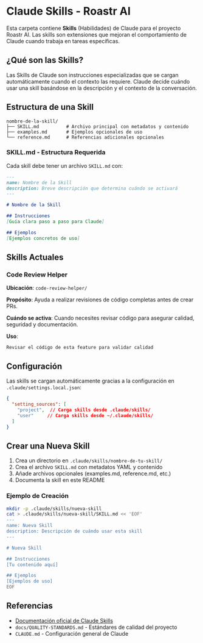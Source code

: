 # Claude Skills - Roastr AI

Esta carpeta contiene **Skills** (Habilidades) de Claude para el proyecto Roastr AI. Las skills son extensiones que mejoran el comportamiento de Claude cuando trabaja en tareas específicas.

## ¿Qué son las Skills?

Las Skills de Claude son instrucciones especializadas que se cargan automáticamente cuando el contexto las requiere. Claude decide cuándo usar una skill basándose en la descripción y el contexto de la conversación.

## Estructura de una Skill

```
nombre-de-la-skill/
├── SKILL.md          # Archivo principal con metadatos y contenido
├── examples.md       # Ejemplos opcionales de uso
└── reference.md      # Referencias adicionales opcionales
```

### SKILL.md - Estructura Requerida

Cada skill debe tener un archivo `SKILL.md` con:

```markdown
---
name: Nombre de la Skill
description: Breve descripción que determina cuándo se activará
---

# Nombre de la Skill

## Instrucciones
[Guía clara paso a paso para Claude]

## Ejemplos
[Ejemplos concretos de uso]
```

## Skills Actuales

### Code Review Helper

**Ubicación**: `code-review-helper/`

**Propósito**: Ayuda a realizar revisiones de código completas antes de crear PRs.

**Cuándo se activa**: Cuando necesites revisar código para asegurar calidad, seguridad y documentación.

**Uso**:
```
Revisar el código de esta feature para validar calidad
```

## Configuración

Las skills se cargan automáticamente gracias a la configuración en `.claude/settings.local.json`:

```json
{
  "setting_sources": [
    "project",  // Carga skills desde .claude/skills/
    "user"     // Carga skills desde ~/.claude/skills/
  ]
}
```

## Crear una Nueva Skill

1. Crea un directorio en `.claude/skills/nombre-de-tu-skill/`
2. Crea el archivo `SKILL.md` con metadatos YAML y contenido
3. Añade archivos opcionales (examples.md, reference.md, etc.)
4. Documenta la skill en este README

### Ejemplo de Creación

```bash
mkdir -p .claude/skills/nueva-skill
cat > .claude/skills/nueva-skill/SKILL.md << 'EOF'
---
name: Nueva Skill
description: Descripción de cuándo usar esta skill
---

# Nueva Skill

## Instrucciones
[Tu contenido aquí]

## Ejemplos
[Ejemplos de uso]
EOF
```

## Referencias

- [Documentación oficial de Claude Skills](https://docs.claude.com/es/docs/claude-code/skills)
- `docs/QUALITY-STANDARDS.md` - Estándares de calidad del proyecto
- `CLAUDE.md` - Configuración general de Claude

